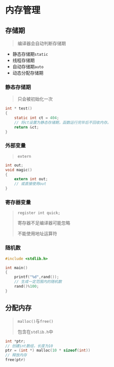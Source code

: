 <!-- 
title: 07-内存+变量
sort: 
--> 
# 内存管理

## 存储期

> 编译器会自动判断存储期

- 静态存储期`static`
- 线程存储期
- 自动存储期`auto`
- 动态分配存储期

### 静态存储期

> 只会被初始化一次

```c
int * test()
{
    static int ct = 404;
    // 将ct设置为静态存储期，函数运行完毕后不回收内存。
    return &ct;
}
```
### 外部变量

> `extern`

```c
int out;
void magic()
{
    extern int out;
    // 或直接使用out
}
```

### 寄存器变量

> `register int quick;`
> 
> 寄存器不足编译器可能忽略
> 
> 不能使用地址运算符

### 随机数

```c
#include <stdlib.h>

int main()
{
    printf("%d",rand());
    // 生成一定范围内的随机数
    rand()%100;
}
```

## 分配内存

> `malloc()`与`free()`
> 
> 包含在`stdlib.h`中

```c
int *ptr;
// 创建int数组，长度为10
ptr = (int *) malloc(10 * sizeof(int))
// 释放内存
free(ptr)
```